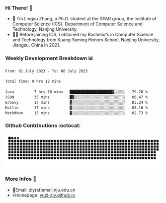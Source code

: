 ### Hi There! 👋 
- 🐳 I'm Lingyu Zhang, a Ph.D. student at the SPAR group, the Institute of Computer Science (ICS), Department of Computer Science and Technology, Nanjing University.
- 🧑‍🎓 Before joining ICS, I obtained my Bachelor’s in Computer Science and Technology from Kuang Yaming Honors School, Nanjing University, Jiangsu, China in 2021.

### Weekly Development Breakdown :bar_chart:

<!--START_SECTION:waka-->

```txt
From: 01 July 2023 - To: 08 July 2023

Total Time: 9 hrs 12 mins

Java         7 hrs 18 mins   ███████████████████▓░░░░░   79.28 %
JSON         35 mins         █▓░░░░░░░░░░░░░░░░░░░░░░░   06.47 %
Groovy       17 mins         ▓░░░░░░░░░░░░░░░░░░░░░░░░   03.24 %
Kotlin       17 mins         ▓░░░░░░░░░░░░░░░░░░░░░░░░   03.16 %
Markdown     15 mins         ▓░░░░░░░░░░░░░░░░░░░░░░░░   02.73 %
```

<!--END_SECTION:waka-->

### Github Contributions :octocat:

![](https://raw.githubusercontent.com/yuzi-zly/yuzi-zly/output/github-contribution-grid-snake.svg)              


### More Infos 📖

- 📧Email: zly(at)smail.nju.edu.cn
- 🌀Homepage: [yuzi-zly.github.io](https://yuzi-zly.github.io/)
